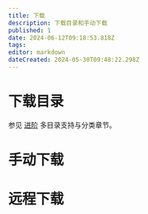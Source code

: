 ```yaml
---
title: 下载
description: 下载目录和手动下载
published: 1
date: 2024-06-12T09:18:53.818Z
tags: 
editor: markdown
dateCreated: 2024-05-30T09:48:22.298Z
---
```


# 下载目录

参见 [进阶](/advanced) 多目录支持与分类章节。

# 手动下载



# 远程下载
